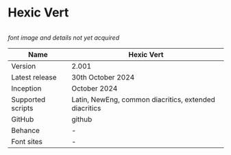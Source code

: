# Hexic Vert

<div data-full-width="true"><figure><img src="../../.gitbook/assets/Hexic%20Vert%20Font%20Cover%20landscape.svg" alt=""><figcaption></figcaption></figure></div>

_font image and details not yet acquired_&#x20;

| Name              | Hexic Vert                                            |
| ----------------- | ----------------------------------------------------- |
| Version           | 2.001                                                 |
| Latest release    | 30th October 2024                                     |
| Inception         | October 2024                                          |
| Supported scripts | Latin, NewEng, common diacritics, extended diacritics |
| GitHub            | github                                                |
| Behance           | -                                                     |
| Font sites        | -                                                     |
